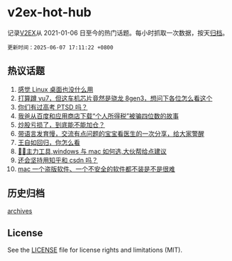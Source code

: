 # v2ex-hot-hub

 记录[V2EX](https://www.v2ex.com/)从 2021-01-06 日至今的热门话题。每小时抓取一次数据，按天[归档](archives)。

`更新时间：2025-06-07 17:11:22 +0800`

## 热议话题

1. [感觉 Linux 桌面也没什么用](https://www.v2ex.com/t/1136923)
1. [打算蹲 yu7，但这车机芯片竟然是骁龙 8gen3，想问下各位怎么看这个](https://www.v2ex.com/t/1136990)
1. [你们有过高考 PTSD 吗？](https://www.v2ex.com/t/1136984)
1. [我爸从百度和应用商店下载“个人所得税”被骗四位数的故事](https://www.v2ex.com/t/1136968)
1. [炒股亏损了，到底能不能加仓？](https://www.v2ex.com/t/1136982)
1. [带语言发育慢，交流有点问题的宝宝看医生的一次分享，给大家警醒](https://www.v2ex.com/t/1136995)
1. [王自如回归，你怎么看](https://www.v2ex.com/t/1136959)
1. [🚴‍🚴‍‍主力工具,windows 与 mac 如何选,大伙帮给点建议](https://www.v2ex.com/t/1136975)
1. [还会坚持用知乎和 csdn 吗？](https://www.v2ex.com/t/1136976)
1. [mac 一个盗版软件、一个不安全的软件都不装是不是很难](https://www.v2ex.com/t/1136979)

## 历史归档

[archives](archives)

## License

See the [LICENSE](LICENSE) file for license rights and limitations (MIT).
